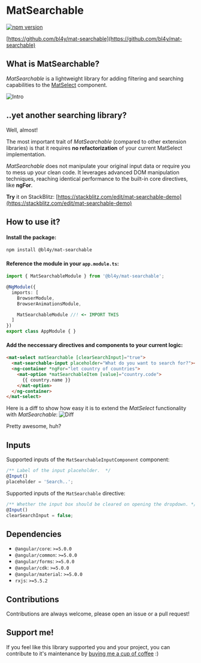 # MatSearchable
[![npm version](https://img.shields.io/npm/v/@bl4y/mat-searchable.svg?style=flat-square)](https://www.npmjs.com/package/@bl4y/mat-searchable)

[https://github.com/bl4y/mat-searchable](https://github.com/bl4y/mat-searchable)

## What is MatSearchable?
*MatSearchable* is a lightweight library for adding filtering and searching capabilities to the [MatSelect](https://material.angular.io/components/select/overview) component.

![Intro](https://raw.githubusercontent.com/bl4y/mat-searchable/master/docs/intro.png)

## ..yet another searching library?
Well, almost!

The most important trait of *MatSearchable* (compared to other extension libraries) is that it requires **no refactorization** of your current MatSelect implementation.

*MatSearchable* does not manipulate your original input data or require you to mess up your clean code. It leverages advanced DOM manipulation techniques, reaching identical performance to the built-in core directives, like **ngFor**.

**Try** it on StackBlitz: [https://stackblitz.com/edit/mat-searchable-demo](https://stackblitz.com/edit/mat-searchable-demo)

## How to use it?
#### Install the package:
```sh
npm install @bl4y/mat-searchable
```

#### Reference the module in your `app.module.ts`:
```typescript
import { MatSearchableModule } from '@bl4y/mat-searchable';

@NgModule({
  imports: [
    BrowserModule,
    BrowserAnimationsModule,

    MatSearchableModule //! <- IMPORT THIS
  ]
})
export class AppModule { }
```

#### Add the neccessary directives and components to your current logic:
```html
<mat-select matSearchable [clearSearchInput]="true">
  <mat-searchable-input placeholder="What do you want to search for?"></mat-searchable-input>
  <ng-container *ngFor="let country of countries">
    <mat-option *matSearchableItem [value]="country.code">
      {{ country.name }}
    </mat-option>
  </ng-container>
</mat-select>
```

Here is a diff to show how easy it is to extend the *MatSelect* functionality with *MatSearchable*:
![Diff](https://raw.githubusercontent.com/bl4y/mat-searchable/master/docs/diff.png)

Pretty awesome, huh?

## Inputs
Supported inputs of the `MatSearchableInputComponent` component:

```typescript
/** Label of the input placeholder.  */
@Input()
placeholder = 'Search..';
```

Supported inputs of the `MatSearchable` directive:

```typescript
/** Whether the input box should be cleared on opening the dropdown. */
@Input()
clearSearchInput = false;
```

## Dependencies
* `@angular/core`: `>=5.0.0`
* `@angular/common`: `>=5.0.0`
* `@angular/forms`: `>=5.0.0`
* `@angular/cdk`: `>=5.0.0`
* `@angular/material`: `>=5.0.0`
* `rxjs`: `>=5.5.2`

## Contributions
Contributions are always welcome, please open an issue or a pull request!

## Support me!
If you feel like this library supported you and your project, you can contribute to it's maintenance by [buying me a cup of coffee](https://www.paypal.com/cgi-bin/webscr?cmd=_s-xclick&hosted_button_id=D8FHCS57JAD3N) :)
